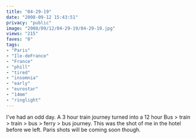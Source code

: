 ```yaml
---
title: "04-29-19"
date: "2008-09-12 15:43:51"
privacy: "public"
image: "2008/09/12/04-29-19/04-29-19.jpg"
views: "215"
faves: "0"
tags:
- "Paris"
- "Ile-deFrance"
- "France"
- "phill"
- "tired"
- "insomnia"
- "early"
- "eurostar"
- "14mm"
- "ringlight"
---
```

I've had an odd day. A 3 hour train journey turned into a 12 hour Bus &gt; train &gt; train &gt; bus &gt; ferry &gt; bus journey. This was the shot of me in the hotel before we left. Paris shots will be coming soon though.<a href="/photos/2008/09/12/042919"></a>
